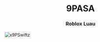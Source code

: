 <h1 align="center">9PASA</h1>
<h3 align="center">Roblox Luau</h3>

<p>&nbsp;<img align="center" src="https://github-readme-stats.vercel.app/api?username=x9PSwiftz&show_icons=true&theme=dark&locale=en" alt="x9PSwiftz" /></p>
